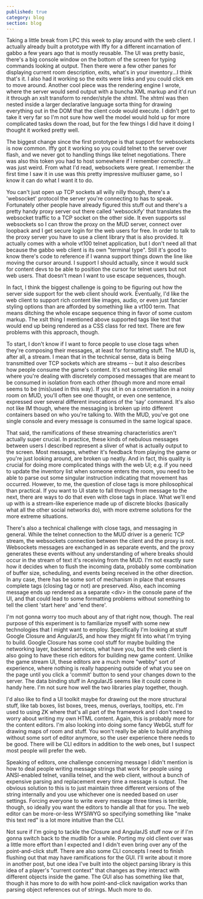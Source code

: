 ```yaml
---
published: true
category: blog
section: blog
---
```

Taking a little break from LPC this week to play around with the web client. I actually already built a prototype with Iffy for a different incarnation of gabbo a few years ago that is mostly reusable. The UI was pretty basic, there's a big console window on the bottom of the screen for typing commands looking at output. Then there were a few other panes for displaying current room description, exits, what's in your inventory...I think that's it. I also had it working so the exits were links and you could click em to move around. Another cool piece was the rendering engine I wrote, where the server would send output with a buncha XML markup and it'd run it through an xslt transform to render/style the xhtml. The xhtml was then nested inside a larger declarative language sorta thing for drawing everything out in the DOM that the client code would execute. I didn't get to take it very far so I'm not sure how well the model would hold up for more complicated tasks down the road, but for the few things I did have it doing I thought it worked pretty well.

The biggest change since the first prototype is that support for websockets is now common. Iffy got it working so you could telnet to the server over flash, and we never got to handling things like telnet negotiations. There was also this token you had to host somewhere if I remember correctly...it was just weird. From what I'd read, websockets were great. I remember the first time I saw it in use was this pretty impressive multiuser game, so I know it can do what I want it to do. 

<!-- more -->

You can't just open up TCP sockets all willy nilly though, there's a 'websocket' protocol the server you're connecting to has to speak. Fortunately other people have already figured this stuff out and there's a pretty handy proxy server out there called 'websockify' that translates the websocket traffic to a TCP socket on the other side. It even supports ssl websockets so I can throw the proxy on the MUD server, connect over loopback and I get secure login for the web users for free. In order to talk to the proxy server you have to use a client library that is also provided. It actually comes with a whole vt100 telnet application, but I don't need all that because the gabbo web client is its own "terminal type". Still it's good to know there's code to reference if I wanna support things down the line like moving the cursor around. I support I should actually, since it would suck for content devs to be able to position the cursor for telnet users but not web users. That doesn't mean I want to use escape sequences, though.

In fact, I think the biggest challenge is going to be figuring out how the server side support for the web client should work. Eventually, I'd like the web client to support rich content like images, audio, or even just fancier styling options than are afforded by something like a vt100 term. That means ditching the whole escape sequence thing in favor of some custom markup. The xslt thing I mentioned above supported tags like <red>text</red> that would end up being rendered as a CSS class for red text. There are few problems with this approach, though.

To start, I don't know if I want to force people to use close tags when they're composing their messages, at least for formatting stuff. The MUD is, after all, a stream. I mean that in the technical sense, data is being transmitted over TCP sockets which are streams -- but it also describes how people consume the game's content. It's not something like email where you're dealing with discretely composed messages that are meant to be consumed in isolation from each other (though more and more email seems to be (mis)used in this way). If you sit in on a conversation in a noisy room on MUD, you'll often see one thought, or even one sentence, expressed over several different invocations of the 'say' command. It's also not like IM though, where the messaging is broken up into different containers based on who you're talking to. With the MUD, you've got one single console and every message is consumed in the same logical space.

That said, the ramifications of these streaming characteristics aren't actually super crucial. In practice, these kinds of nebulous messages between users I described represent a sliver of what is actually output to the screen. Most messages, whether it's feedback from playing the game or you're just looking around, are broken up neatly. And in fact, this quality is crucial for doing more complicated things with the web UI; e.g. if you need to update the inventory list when someone enters the room, you need to be able to parse out some singular instruction indicating that movement has occurred. However, to me, the question of close tags is more philosophical than practical. If you want to UI state to fall through from message to the next, there are ways to do that even with close tags in place. What we'll end up with is a stream-like experience made up of discrete blocks (basically what all the other social networks do), with more extreme solutions for the more extreme situations.

There's also a technical challenge with close tags, and messaging in general. While the telnet connection to the MUD driver is a generic TCP stream, the websockets connection between the client and the proxy is not. Websockets messages are exchanged in as separate events, and the proxy generates these events without any understanding of where breaks should occur in the stream of text it's receiving from the MUD. I'm not exactly sure how it decides when to flush the incoming data, probably some combination of buffer size, scheduling, and events being received in the other direction. In any case, there has be some sort of mechanism in place that ensures complete tags (closing tag or not) are preserved. Also, each incoming message ends up rendered as a separate &lt;div&gt; in the console pane of the UI, and that could lead to some formatting problems without something to tell the client 'start here' and 'end there'.

I'm not gonna worry too much about any of that right now, though. The real purpose of this experiment is to familiarize myself with some new technologies that I might want to employ. Specifically I'm looking at stuff Google Closure and AngularJS, and how they might fit into what I'm trying to build. Google Closure has some cool stuff for maybe building the networking layer, backend services, what have you, but the web client is also going to have these rich editors for building new game content. Unlike the game stream UI, these editors are a much more "webby" sort of experience, where nothing is really happening outside of what you see on the page until you click a 'commit' button to send your changes down to the server. The data binding stuff in AngularJS seems like it could come in handy here. I'm not sure how well the two libraries play together, though.

I'd also like to find a UI toolkit maybe for drawing out the more structural stuff, like tab boxes, list boxes, trees, menus, overlays, tooltips, etc. I'm used to using ZK where that's all part of the framework and I don't need to worry about writing my own HTML content. Again, this is probably more for the content editors. I'm also looking into doing some fancy WebGL stuff for drawing maps of room and stuff. You won't really be able to build anything without some sort of editor anymore, so the user experience there needs to be good. There will be CLI editors in addition to the web ones, but I suspect most people will prefer the web. 

Speaking of editors, one challenge concerning message I didn't mention is how to deal people writing message strings that work for people using ANSI-enabled telnet, vanilla telnet, and the web client, without a bunch of expensive parsing and replacement every time a message is output. The obvious solution to this is to just maintain three different versions of the string internally and you use whichever one is needed based on user settings. Forcing everyone to write every message three times is terrible, though, so ideally you want the editors to handle all that for you. The web editor can be more-or-less WYSIWYG so specifying something like "make this text red" is a lot more intuitive than the CLI.

Not sure if I'm going to tackle the Closure and AngularJS stuff now or if I'm gonna switch back to the mudlib for a while. Porting my old client over was a little more effort than I expected and I didn't even bring over any of the point-and-click stuff. There are also some CLI concepts I need to finish flushing out that may have ramifications for the GUI. I'll write about it more in another post, but one idea I've built into the object parsing library is this idea of a player's "current context" that changes as they interact with different objects inside the game. The GUI also has something like that, though it has more to do with how point-and-click navigation works than parsing object references out of strings. Much more to do.

